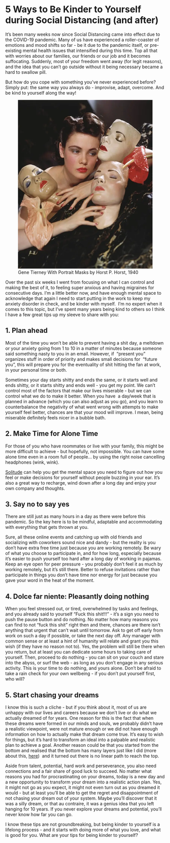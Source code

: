 # 5 Ways to Be Kinder to Yourself during Social Distancing (and after)

It’s been many weeks now since Social Distancing came into effect due to the COVID-19 pandemic. Many of us have experienced a roller-coaster of emotions and mood shifts so far - be it due to the pandemic itself, or pre-existing mental health issues that intensified during this time. Top all that with worries about our families, our friends or our job and it becomes suffocating. Suddenly, most of your freedom went away (for legit reasons), and the idea that you can’t go outside without it being necessary became a hard to swallow pill.

But how do you cope with something you’ve never experienced before? Simply put: the same way you always do - improvise, adapt, overcome. And be kind to yourself along the way!

<figure>
    <img src="2020-04-24-kinder-to-yourself-social-distancing-1.webp" alt="missing">
    <figcaption>Gene Tierney With Portrait Masks by Horst P. Horst, 1940</figcaption>
</figure>

Over the past six weeks I went from focusing on what I can control and making the best of it, to feeling super anxious and having migraines for consecutive days. I’m a little better now, and have enough mental space to acknowledge that again I need to start putting in the work to keep my anxiety disorder in check, and be kinder with myself.  I’m no expert when it comes to this topic, but I’ve spent many years being kind to others so I think I have a few great tips up my sleeve to share with you: 

## 1. Plan ahead

Most of the time you won’t be able to prevent having a shit day, a meltdown or your anxiety going from 1 to 10 in a matter of minutes because someone said something nasty to you in an email. However, if  “present you” organizes stuff in order of priority and makes small decisions for  “future you”, this will prepare you for the eventuality of shit hitting the fan at work, in your personal time or both.

Sometimes your day starts shitty and ends the same, or it starts well and ends shitty, or it starts shitty and ends well - you get my point. We can’t control most of the factors that make our lives miserable - but we can control what we do to make it better. When you have  a day/week that is planned in advance (which you can also adjust as you go), and you learn to counterbalance the negativity of what went wrong with attempts to make yourself feel better, chances are that your mood will improve. I mean, being miserable definitely feels nicer in a bubble bath.

## 2. Make Time for Alone Time

For those of you who have roommates or live with your family, this might be more difficult to achieve - but hopefully, not impossible. You can have some alone time even in a room full of people... by using the right noise cancelling headphones (wink, wink).

[Solitude](https://www.psychologytoday.com/us/blog/high-octane-women/201201/6-reasons-you-should-spend-more-time-alone) can help you get the mental space you need to figure out how you feel or make decisions for yourself without people buzzing in your ear. It’s also a great way to recharge, wind down after a long day and enjoy your own company and thoughts.

## 3. Say no to say yes

There are still just as many hours in a day as there were before this pandemic. So the key here is to be mindful, adaptable and accommodating with everything that gets thrown at you.

Sure, all these online events and catching up with old friends and socializing with coworkers sound nice and dandy - but the reality is you don’t have extra free time just because you are working remotely. Be wary of what you choose to participate in, and for how long, especially because it’s easier to push yourself too hard after a long day of working in pajamas. Keep an eye open for peer pressure - you probably don’t feel it as much by working remotely, but it’s still there. Better to refuse invitations rather than participate in things you don’t have time nor energy for just because you gave your word in the heat of the moment.

## 4. Dolce far niente: Pleasantly doing nothing

When you feel stressed out, or tired, overwhelmed by tasks and feelings, and you already said to yourself “Fuck this shit!!!” - it’s a sign you need to push the pause button and do nothing. No matter how many reasons you can find to not “fuck this shit” right then and there, chances are there isn’t anything that urgent that can’t wait until tomorrow. Ask to get off early from work on such a day if possible, or take the next day off. Any manager with common sense or at least a hint of humanity will relate and grant you this wish (if they have no reason not to). Yes, the problem will still be there when you return, but at least you can dedicate some hours to taking care of yourself. Then, proceed to do nothing - you can sit on your couch and stare into the abyss, or surf the web - as long as you don’t engage in any serious activity. This is your time to do nothing, and yours alone. Don’t be afraid to take a rain check for your own wellbeing - if you don’t put yourself first, who will?

## 5. Start chasing your dreams

I know this is such a cliche - but if you think about it, most of us are unhappy with our lives and careers because we don’t live or do what we actually dreamed of for years. One reason for this is the fact that when these dreams were formed in our minds and souls, we probably didn’t have a realistic viewpoint, were not mature enough or we did not have enough information on how to actually make that dream come true. It’s easy to wish for things, but it’s hard to transform an ideal into a palpable and realistic plan to achieve a goal. Another reason could be that you started from the bottom and realised that the bottom has many layers just like I did (more about this, [here](2020-03-11-following-dreams-sucks.html))  and it turned out there is no linear path to reach the top. 

Aside from talent, potential, hard work and perseverance, you also need connections and a fair share of good luck to succeed. No matter what reasons you had for procrastinating on your dreams, today is a new day and a new opportunity to transform your dream into a realistic action plan. Yes, it might not go as you expect, it might not even turn out as you dreamed it would - but at least you’ll be able to get the regret and disappointment of not chasing your dream out of your system. Maybe you’ll discover that it was a silly dream, or that au contraire, it was a genius idea that you left hanging for 10 years. If you never explore your dreams and potential, you’ll never know how far you can go. 

I know these tips are not groundbreaking, but being kinder to yourself is a lifelong process - and it starts with doing more of what you love, and what is good for you. What are your tips for being kinder to yourself?